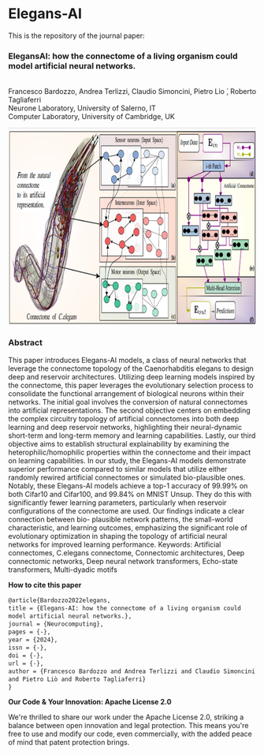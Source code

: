 # Elegans-AI 
This is the repository of the journal paper: 

### ElegansAI: how the connectome of a living organism could model artificial neural networks.
<br>Francesco Bardozzo, Andrea Terlizzi, Claudio Simoncini, Pietro Lio ́, Roberto Tagliaferri
<br>Neurone Laboratory, University of Salerno, IT
<br>Computer Laboratory, University of Cambridge, UK

<p align="center">
  <img width="1000" height="400" src="./imgs/artificialelegans.png?raw=true">
</p>

### Abstract
This paper introduces Elegans-AI models, a class of neural networks that leverage the connectome topology of the Caenorhabditis
elegans to design deep and reservoir architectures. Utilizing deep learning models inspired by the connectome, this paper leverages
the evolutionary selection process to consolidate the functional arrangement of biological neurons within their networks. The initial
goal involves the conversion of natural connectomes into artificial representations. The second objective centers on embedding
the complex circuitry topology of artificial connectomes into both deep learning and deep reservoir networks, highlighting their
neural-dynamic short-term and long-term memory and learning capabilities. Lastly, our third objective aims to establish structural
explainability by examining the heterophilic/homophilic properties within the connectome and their impact on learning capabilities.
In our study, the Elegans-AI models demonstrate superior performance compared to similar models that utilize either randomly
rewired artificial connectomes or simulated bio-plausible ones. Notably, these Elegans-AI models achieve a top-1 accuracy of
99.99% on both Cifar10 and Cifar100, and 99.84% on MNIST Unsup. They do this with significantly fewer learning parameters,
particularly when reservoir configurations of the connectome are used. Our findings indicate a clear connection between bio-
plausible network patterns, the small-world characteristic, and learning outcomes, emphasizing the significant role of evolutionary
optimization in shaping the topology of artificial neural networks for improved learning performance.
Keywords: Artificial connectomes, C.elegans connectome, Connectomic architectures, Deep connectomic networks, Deep neural
network transformers, Echo-state transformers, Multi-dyadic motifs


**How to cite this paper**

```
@article{Bardozzo2022elegans,
title = {Elegans-AI: how the connectome of a living organism could model artificial neural networks.},
journal = {Neurocomputing},
pages = {-},
year = {2024},
issn = {-},
doi = {-},
url = {-},
author = {Francesco Bardozzo and Andrea Terlizzi and Claudio Simoncini and Pietro Liò and Roberto Tagliaferri}
}
```





**Our Code & Your Innovation: Apache License 2.0**

We're thrilled to share our work under the Apache License 2.0, striking a balance between open innovation and legal protection. 
This means you're free to use and modify our code, even commercially, with the added peace of mind that patent protection brings. 
